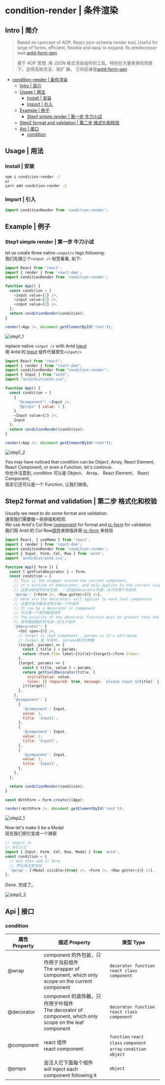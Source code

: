 # condition-render | 条件渲染

## Intro | 简介

> Based on cpmcept of AOP, React json-schema render tool, Useful for large of
> forms. efficient, flexible and easy to expand.
> Its predecessor was [antd-form-gen](https://www.npmjs.com/package/antd-form-gen)
>
> 基于 AOP 思想, 用 JSON 格式渲染组件的工具。特别在大量表单的场景下，显得高效灵活、易扩
> 展。
> 它的前身是[antd-form-gen](https://www.npmjs.com/package/antd-form-gen)

- [condition\-render | 条件渲染](#condition-render--%E6%9D%A1%E4%BB%B6%E6%B8%B2%E6%9F%93)
  - [Intro | 简介](#intro--%E7%AE%80%E4%BB%8B)
  - [Usage | 用法](#usage--%E7%94%A8%E6%B3%95)
    - [Install | 安装](#install--%E5%AE%89%E8%A3%85)
    - [Import | 引入](#import--%E5%BC%95%E5%85%A5)
  - [Example | 例子](#example--%E4%BE%8B%E5%AD%90)
    - [Step1 simple render | 第一步 牛刀小试](#step1-simple-render--%E7%AC%AC%E4%B8%80%E6%AD%A5-%E7%89%9B%E5%88%80%E5%B0%8F%E8%AF%95)
  - [Step2 format and validation | 第二步 格式化和校验](#step2-format-and-validation--%E7%AC%AC%E4%BA%8C%E6%AD%A5-%E6%A0%BC%E5%BC%8F%E5%8C%96%E5%92%8C%E6%A0%A1%E9%AA%8C)
  - [Api | 接口](#api--%E6%8E%A5%E5%8F%A3)
    - [condition](#condition)

## Usage | 用法

### Install | 安装

```bash
npm i condition-render -S
or
yarn add condition-render -S
```

### Import | 引入

```javascript
import conditionRender from 'condition-render';
```

## Example | 例子

### Step1 simple render | 第一步 牛刀小试

let us create three native `<input/>` tags following:  
我们先搞三个`<input />` 标签看看, 如下:

```js
import React from 'react';
import { render } from 'react-dom';
import conditionRender from 'condition-render';

function App() {
  const condition = [
    <input value={1} />,
    <input value={2} />,
    <input value={3} />,
  ];
  return conditionRender(condition);
}

render(<App />, document.getElementById('root'));
```

![step1_1](./examples/doc/assets/step1_1.jpg)

replace native `<input />` with Antd [Input][input]  
用 Antd 的 [Input][input-cn] 组件代替原生`<input/>`

```js
import React from "react";
import { render } from "react-dom";
import conditionRender from "condition-render";
import { Input } from "antd";
import "antd/dist/antd.css";

function App() {
  const condition = [
    {
      "@component": <Input />,
      "@props" { value: 1 },
    },
    <Input value={2} />,
    Input
  ];
  return conditionRender(condition);
}

render(<App />, document.getElementById("root"));
```

![step1_2](./examples/doc/assets/step1_2.jpg)

You may have noticed that condition can be Object, Array, React Element,  
React Component, or even a Function, let's continue.  
你也许注意到, condition 可以是 Object、 Array、 React Element、 React Component,  
其实它还可以是一个 Function, 让我们继续。

## Step2 format and validation | 第二步 格式化和校验

Usually we need to do some format and validation.  
通常我们需要做一些排版和校验.  
We use Antd's Col Row [component][grid] for format and [rc-form][rc-form] for validation  
我们用 Antd 的 Col Row[组件][grid-cn]来排版并用 [rc-form][rc-form] 来校验

```js
import React, { useMemo } from 'react';
import { render } from 'react-dom';
import conditionRender from 'condition-render';
import { Input, Form, Col, Row } from 'antd';
import 'antd/dist/antd.css';

function App({ form }) {
  const { getFieldDecorator } = form;
  const condition = {
    // This is the wrapper around the current component,
    // it's outside of @decorator, and only applies to the current scope
    // 这是当前组件的外包装， 一定在@decorator外面，且只作用于当前层
    '@wrap': [<Form />, <Row gutter={8} />],
    // Here are the decorators will applies to each leaf components
    // 这里的装饰器会作用于每一个叶组件
    // It can be a decorator or component
    // 可以是一个装饰器或组件
    // The priority of the decorator function must be greater than the component
    // 装饰器函数的优先级一定大于组件
    '@decorator': [
      <Col span={8} />,
      // target is leaf Component , params is It's attribute
      // target 是 叶组件， params是它的参数
      (target, params) => {
        const { title } = params;
        return <Form.Item label={title}>{target}</Form.Item>;
      },
      (target, params) => {
        const { title, value } = params;
        return getFieldDecorator(title, {
          initialValue: value,
          rules: [{ required: true, message: `please input ${title}` }],
        })(target);
      },
    ],
    '@component': [
      {
        '@component': Input,
        value: 1,
        title: 'Input1',
      },
      {
        '@component': Input,
        value: 2,
        title: 'Input2',
      },
      {
        '@component': Input,
        value: 3,
        title: 'Input3',
      },
    ],
  };

  return conditionRender(condition);
}

const WithForm = Form.create()(App);

render(<WithForm />, document.getElementById('root'));
```

![step2_1](./examples/doc/assets/step2_1.jpg)

Now let's make it be a Modal  
现在我们把它变成一个弹窗

```js
// import it
// 先引入它
import { Input, Form, Col, Row, Modal } from 'antd';
const condition = {
  // And then add it here
  // 然后再这里添加
  '@wrap': [<Modal visible={true} />, <Form />, <Row gutter={8} />],
};
```

Done.
完成了。

![step2_2](./examples/doc/assets/step2_2.jpg)

## Api | 接口

### condition

| 属性 Property | 描述 Property                                                                                                | 类型 Type                                                       |
| ------------- | ------------------------------------------------------------------------------------------------------------ | --------------------------------------------------------------- |
| @wrap         | component 的外包装，只作用于当前组件<br/>The wrapper of component, which only scope on the current component | `decorator function` `react class` `component`                  |
| @decorator    | component 的装饰器，只作用于叶组件<br/>The decorator of component, which only scope on the leaf component    | `decorator function` `react class` `component`                  |
| @component    | react 组件<br/>react component                                                                               | `function` `react class` `component` `array` `condition object` |
| @props        | 会注入它下面每个组件<br/>will inject each component following it                                             | `object`                                                        |

[rc-form]: https://www.npmjs.com/package/rc-form
[grid-cn]: https://ant.design/components/grid-cn/
[grid]: https://ant.design/components/grid/
[input-cn]: https://ant.design/components/input-cn/
[input]: https://ant.design/components/input/
[antd]: https://ant.design/
[antd-cn]: https://ant.design/index-cn
